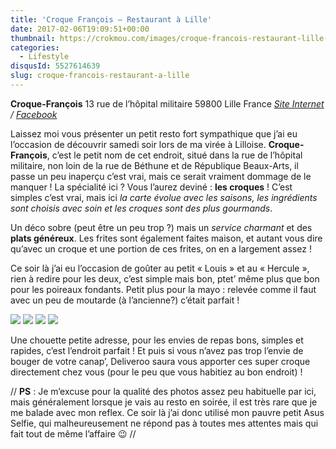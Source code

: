 ```yaml
---
title: 'Croque François – Restaurant à Lille'
date: 2017-02-06T19:09:51+00:00
thumbnail: https://crokmou.com/images/croque-francois-restaurant-lille-france-crokmou-blog-cuisine-voyage-belgique-4.jpg
categories:
  - Lifestyle
disqusId: 5527614639
slug: croque-francois-restaurant-a-lille
---
```


**Croque-François**
13 rue de l’hôpital militaire
59800 Lille
France
_[Site Internet](http://croquefrancois.com/) / [Facebook](https://www.facebook.com/CroqueFrancois/)_

Laissez moi vous présenter un petit resto fort sympathique que j’ai eu l’occasion de découvrir samedi soir lors de ma virée à Lilloise. **Croque-François**, c’est le petit nom de cet endroit, situé dans la rue de l’hôpital militaire, non loin de la rue de Béthune et de République Beaux-Arts, il passe un peu inaperçu c’est vrai, mais ce serait vraiment dommage de le manquer ! La spécialité ici ? Vous l’aurez deviné : **les croques** ! C’est simples c’est vrai, mais ici _la carte évolue avec les saisons, les ingrédients sont choisis avec soin et les croques sont des plus gourmands_.

Un déco sobre (peut être un peu trop ?) mais un _service charmant_ et des **plats généreux**. Les frites sont également faites maison, et autant vous dire qu’avec un croque et une portion de ces frites, on en a largement assez !

Ce soir là j’ai eu l’occasion de goûter au petit « Louis » et au « Hercule », rien à redire pour les deux, c’est simple mais bon, ptet’ même plus que bon pour les poireaux fondants. Petit plus pour la mayo : relevée comme il faut avec un peu de moutarde (à l’ancienne?) c’était parfait !

![](https://crokmou.com/images/croque-francois-restaurant-lille-france-crokmou-blog-cuisine-voyage-belgique_dvulfw.jpg) ![](https://crokmou.com/images/croque-francois-restaurant-lille-france-crokmou-blog-cuisine-voyage-belgique-1_fkqfnn.jpg) ![](https://crokmou.com/images/croque-francois-restaurant-lille-france-crokmou-blog-cuisine-voyage-belgique-2_ahsymf.jpg) ![](https://crokmou.com/images/croque-francois-restaurant-lille-france-crokmou-blog-cuisine-voyage-belgique-3_pj183n.jpg)

Une chouette petite adresse, pour les envies de repas bons, simples et rapides, c’est l’endroit parfait ! Et puis si vous n’avez pas trop l’envie de bouger de votre canap’, Deliveroo saura vous apporter ces super croque directement chez vous (pour le peu que vous habitiez au bon endroit) !

// **PS** : Je m’excuse pour la qualité des photos assez peu habituelle par ici, mais généralement lorsque je vais au resto en soirée, il est très rare que je me balade avec mon reflex. Ce soir là j’ai donc utilisé mon pauvre petit Asus Selfie, qui malheureusement ne répond pas à toutes mes attentes mais qui fait tout de même l’affaire 😉 //
